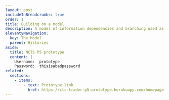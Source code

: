 ```yaml
---
layout: post
includeInBreadcrumbs: true
order: 1
title: Building on a model
description: A model of information dependencies and branching used as a guide to an accurate fully functional prototype.
eleventyNavigation:
  key: The Model
  parent: Histories
aside:
  title: NCTS P5 prototype
  content: |
    Username:  prototype
    Password:  thisisabadpassword
related:
  sections:
    - items:
        - text: Prototype link
          href: https://ctc-trader-p5-prototype.herokuapp.com/homepage
---
```

